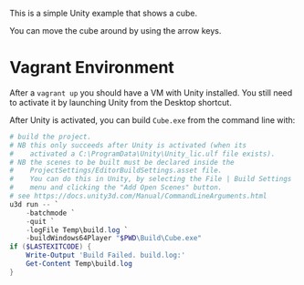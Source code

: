 This is a simple Unity example that shows a cube.

You can move the cube around by using the arrow keys.

# Vagrant Environment

After a `vagrant up` you should have a VM with Unity installed. You still need to
activate it by launching Unity from the Desktop shortcut.

After Unity is activated, you can build `Cube.exe` from the command line with:

```powershell
# build the project.
# NB this only succeeds after Unity is activated (when its
#    activated a C:\ProgramData\Unity\Unity_lic.ulf file exists).
# NB the scenes to be built must be declared inside the
#    ProjectSettings/EditorBuildSettings.asset file.
#    You can do this in Unity, by selecting the File | Build Settings
#    menu and clicking the "Add Open Scenes" button.
# see https://docs.unity3d.com/Manual/CommandLineArguments.html
u3d run -- `
    -batchmode `
    -quit `
    -logFile Temp\build.log `
    -buildWindows64Player "$PWD\Build\Cube.exe"
if ($LASTEXITCODE) {
    Write-Output 'Build Failed. build.log:'
    Get-Content Temp\build.log
}
```
